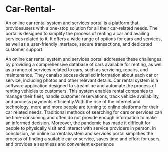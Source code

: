 # Car-Rental-
An online car rental system and services portal is a platform that providesusers with a one-stop solution for all their car-related needs.
The portal is designed 
to simplify the process of renting a car and availing services related to it. It offers a wide 
range of options for cars and services, as well as a user-friendly interface, secure 
transactions, and dedicated customer support.


An online car rental system and services portal addresses these 
challenges by providing a comprehensive database of cars available 
for renting, as well as a range of services related to cars, such as 
servicing, repairs, and maintenance. They canalso access detailed 
information about each car or service, including photos and other 
relevant details.
Car rental system is a software application designed to streamline and 
automate the process of renting vehicles to customers. This system
enables rental companies to manage their fleet, handle customer
reservations, track vehicle availability, and process payments 
efficiently.With the rise of the internet and technology, more and 
more people are turning to online platforms for their car related 
needs. Traditional methods of searching for cars or services can be 
time-consuming and often do not provide enough information to 
make an informed decision. Moreover, the pandemic has made it 
difficult for people to physically visit and interact with service 
providers in person.
In conclusion, an online carrentalsystem and services portal simplifies 
the process of finding a suitable car or service, saves time and effort 
for users, and provides a seamless and convenient experience
